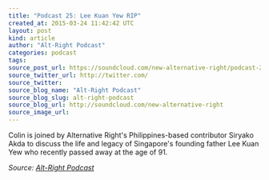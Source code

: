 ```yaml
---
title: "Podcast 25: Lee Kuan Yew RIP"
created_at: 2015-03-24 11:42:42 UTC
layout: post
kind: article
author: "Alt-Right Podcast"
categories: podcast
tags: 
source_post_url: https://soundcloud.com/new-alternative-right/podcast-25-lee-kuan-yew
source_twitter_url: http://twitter.com/
source_twitter: 
source_blog_name: "Alt-Right Podcast"
source_blog_slug: alt-right-podcast
source_blog_url: http://soundcloud.com/new-alternative-right
source_image_url: 
---
```

Colin is joined by Alternative Right's Philippines-based contributor Siryako Akda to discuss the life and legacy  of Singapore's founding father Lee Kuan Yew who recently passed away at the age of 91.<div class="">
    <i>Source: <a href="http://soundcloud.com/new-alternative-right">Alt-Right Podcast</a></i>
</div>
